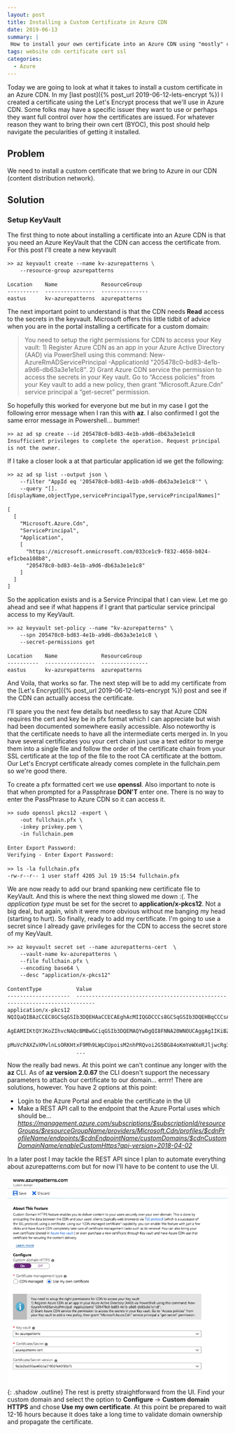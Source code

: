 ```yaml
---
layout: post
title: Installing a Custom Certificate in Azure CDN 
date: 2019-06-13
summary: |
 How to install your own certificate into an Azure CDN using "mostly" command line tools
tags: website cdn certificate cert ssl
categories: 
  - Azure
---
```

Today we are going to look at what it takes to install a custom certificate in
an Azure CDN.  In my [last post]({% post_url 2019-06-12-lets-encrypt %})  I
created a certificate using the Let's Encrypt process that we'll use in Azure
CDN.  Some folks may have a specific issuer they want to use or perhaps they
want full control over how the certificates are issued.  For whatever reason
they want to bring their own cert (BYOC), this post should help navigate the
pecularities of getting it installed. 

## Problem
We need to install a custom certificate that we bring to Azure in our CDN
(content distribution network).  

## Solution 
### Setup KeyVault
The first thing to note about installing a certificate into an Azure CDN is that
you need an Azure KeyVault that the CDN can access the certificate from.  For
this post I'll create a new keyvault 
```terminal
>> az keyvault create --name kv-azurepatterns \
    --resource-group azurepatterns

Location    Name              ResourceGroup
----------  ----------------  ---------------
eastus      kv-azurepatterns  azurepatterns
```
The next important point to understand is that the CDN needs __Read__ access to
the secrets in the keyvault.  Microsoft offers this little tidbit of advice when
you are in the portal installing a certificate for a custom domain:

<blockquote>
You need to setup the right permissions for CDN to access your Key vault:
1) Register Azure CDN as an app in your Azure Active Directory (AAD) via
PowerShell using this command: New-AzureRmADServicePrincipal -ApplicationId
"205478c0-bd83-4e1b-a9d6-db63a3e1e1c8".  2) Grant Azure CDN service the
permission to access the secrets in your Key vault. Go to “Access policies” from
your Key vault to add a new policy, then grant “Microsoft.Azure.Cdn” service
principal a “get-secret” permission.
</blockquote>

So hopefully this worked for everyone but me but in my case I got the following
error message when I ran this with __az__.  I also confirmed I got the same error
message in Powershell... bummer!

```terminal
>> az ad sp create --id 205478c0-bd83-4e1b-a9d6-db63a3e1e1c8 
Insufficient privileges to complete the operation. Request principal is not the owner.
```
If I take a closer look a at that particular application id we get the
following:
```terminal
>> az ad sp list --output json \
    --filter "AppId eq '205478c0-bd83-4e1b-a9d6-db63a3e1e1c8'" \
    --query "[].[displayName,objectType,servicePrincipalType,servicePrincipalNames]"

[
  [
    "Microsoft.Azure.Cdn",
    "ServicePrincipal",
    "Application",
    [
      "https://microsoft.onmicrosoft.com/033ce1c9-f832-4658-b024-ef1cbea108b8",
      "205478c0-bd83-4e1b-a9d6-db63a3e1e1c8"
    ]
  ]
]
```
So the application exists and is a Service Principal that I can view.  Let me go
ahead and see if what happens if I grant that particular service principal
access to my KeyVault.

```terminal
>> az keyvault set-policy --name "kv-azurepatterns" \
    --spn 205478c0-bd83-4e1b-a9d6-db63a3e1e1c8 \
    --secret-permissions get

Location    Name              ResourceGroup
----------  ----------------  ---------------
eastus      kv-azurepatterns  azurepatterns
```
And Voila, that works so far.  The next step will be to add my certificate from
the [Let's Encrypt]({% post_url 2019-06-12-lets-encrypt %}) post and see if the
CDN can actually access the certificate.

I'll spare you the next few details but needless to say that Azure CDN requires
the cert and key be in pfx format which I can appreciate but wish had been
documented somewhere easily accessible.  Also noteworthy is that the certificate
needs to have all the intermediate certs merged in.  In you have several
certificates you your cert chain just use a text editor to merge them into a
single file and follow the order of the certificate chain from your SSL
certificate at the top of the file to the root CA certificate at the bottom.
Our Let's Encrypt certificate already comes complete in the fullchain.pem so
we're good there.

To create a pfx formatted cert we use __openssl__.  Also important to note is
that when prompted for a Passphrase __DON'T__ enter one.  There is no way to
enter the PassPhrase to Azure CDN so it can access it.

```terminal
>> sudo openssl pkcs12 -export \
    -out fullchain.pfx \
    -inkey privkey.pem \
    -in fullchain.pem

Enter Export Password:
Verifying - Enter Export Password:

>> ls -la fullchain.pfx
-rw-r--r-- 1 user staff 4205 Jul 19 15:54 fullchain.pfx

```

We are now ready to add our brand spanking new certificate file to KeyVault.  And
this is where the next thing slowed me down :(.  The *application type* must be
set for the secret to __application/x-pkcs12__.  Not a big deal, but again, wish it
were more obvious without me banging my head (starting to hurt).  So finally,
ready to add my certificate.  I'm going to use a secret since I already gave
privileges for the CDN to access the secret store of my KeyVault.

```terminal
>> az keyvault secret set --name azurepatterns-cert  \
    --vault-name kv-azurepatterns \
    --file fullchain.pfx \
    --encoding base64 \
    --desc "application/x-pkcs12"

ContentType           Value
--------------------  ----------------------------------------------------------------------------
application/x-pkcs12  NQIQaQIBAzCCEC8GCSqGSIb3DQEHAaCCECAEghAcMIIQGDCCCs8GCSqGSIb3DQEHBqCCCsAwggq8
                      AgEAMIIKtQYJKoZIhvcNAQcBMBwGCiqGSIb3DQEMAQYwDgQI8FNNA20WNOUCAggAgIIKiBZYFWiq
                      pMuVcPAXZvXMvlnLsORKHtxF9Mh9LWpCUpoisM2nhPRQvoi2G5BG84oKmYeWXeRJljwcRg3/DLmi
                      ...

```

Now the really bad news.  At this point we can't continue any longer with the
__az__ CLI.  As of __az version 2.0.67__ the CLI doesn't support the
necessary parameters to attach our certificate to our domain... errrr!  There
are solutions, however.  You have 2 options at this point:
* Login to the Azure Portal and enable the certificate in the UI
* Make a REST API call to the endpoint that the Azure Portal uses which
  should be...
*https://management.azure.com/subscriptions/$subscriptionId/resourceGroups/$resourceGroupName/providers/Microsoft.Cdn/profiles/$cdnProfileName/endpoints/$cdnEndpointName/customDomains/$cdnCustomDomainName/enableCustomHttps?api-version=2018-04-02*

In a later post I may tackle the REST API since I plan to automate
everything about azurepatterns.com but for now I'll have to be content to use
the UI.

![Enable HTTPS](/images/2019-06-13-bring-your-own-cert/load-cert.png){:
.shadow .outline}
The rest is pretty straightforward from the UI.  Find your custom domain and
select the option to __Configure__ -> __Custom domain HTTPS__ and chose __Use my
own certificate__.   At this point be prepared to wait 12-16 hours because it
does take a long time to validate domain ownership and propagate the
certificate.


